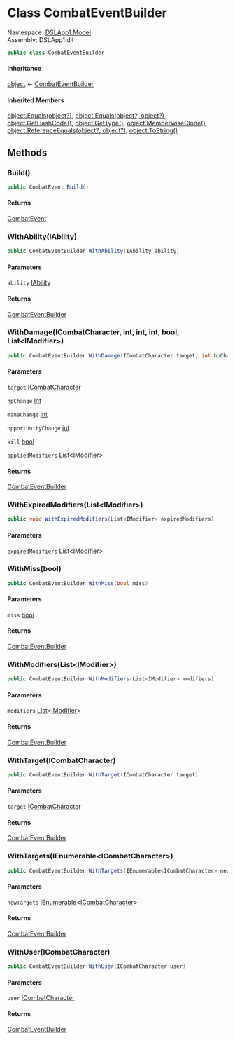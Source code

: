 # <a id="DSLApp1_Model_CombatEventBuilder"></a> Class CombatEventBuilder

Namespace: [DSLApp1.Model](DSLApp1.Model.md)  
Assembly: DSLApp1.dll  

```csharp
public class CombatEventBuilder
```

#### Inheritance

[object](https://learn.microsoft.com/dotnet/api/system.object) ← 
[CombatEventBuilder](DSLApp1.Model.CombatEventBuilder.md)

#### Inherited Members

[object.Equals\(object?\)](https://learn.microsoft.com/dotnet/api/system.object.equals\#system\-object\-equals\(system\-object\)), 
[object.Equals\(object?, object?\)](https://learn.microsoft.com/dotnet/api/system.object.equals\#system\-object\-equals\(system\-object\-system\-object\)), 
[object.GetHashCode\(\)](https://learn.microsoft.com/dotnet/api/system.object.gethashcode), 
[object.GetType\(\)](https://learn.microsoft.com/dotnet/api/system.object.gettype), 
[object.MemberwiseClone\(\)](https://learn.microsoft.com/dotnet/api/system.object.memberwiseclone), 
[object.ReferenceEquals\(object?, object?\)](https://learn.microsoft.com/dotnet/api/system.object.referenceequals), 
[object.ToString\(\)](https://learn.microsoft.com/dotnet/api/system.object.tostring)

## Methods

### <a id="DSLApp1_Model_CombatEventBuilder_Build"></a> Build\(\)

```csharp
public CombatEvent Build()
```

#### Returns

 [CombatEvent](DSLApp1.Model.CombatEvent.md)

### <a id="DSLApp1_Model_CombatEventBuilder_WithAbility_DSLApp1_Model_IAbility_"></a> WithAbility\(IAbility\)

```csharp
public CombatEventBuilder WithAbility(IAbility ability)
```

#### Parameters

`ability` [IAbility](DSLApp1.Model.IAbility.md)

#### Returns

 [CombatEventBuilder](DSLApp1.Model.CombatEventBuilder.md)

### <a id="DSLApp1_Model_CombatEventBuilder_WithDamage_DSLApp1_Model_ICombatCharacter_System_Int32_System_Int32_System_Int32_System_Boolean_System_Collections_Generic_List_DSLApp1_Model_IModifier__"></a> WithDamage\(ICombatCharacter, int, int, int, bool, List<IModifier\>\)

```csharp
public CombatEventBuilder WithDamage(ICombatCharacter target, int hpChange, int manaChange, int opportunityChange, bool kill = false, List<IModifier> appliedModifiers = null)
```

#### Parameters

`target` [ICombatCharacter](DSLApp1.Model.ICombatCharacter.md)

`hpChange` [int](https://learn.microsoft.com/dotnet/api/system.int32)

`manaChange` [int](https://learn.microsoft.com/dotnet/api/system.int32)

`opportunityChange` [int](https://learn.microsoft.com/dotnet/api/system.int32)

`kill` [bool](https://learn.microsoft.com/dotnet/api/system.boolean)

`appliedModifiers` [List](https://learn.microsoft.com/dotnet/api/system.collections.generic.list\-1)<[IModifier](DSLApp1.Model.IModifier.md)\>

#### Returns

 [CombatEventBuilder](DSLApp1.Model.CombatEventBuilder.md)

### <a id="DSLApp1_Model_CombatEventBuilder_WithExpiredModifiers_System_Collections_Generic_List_DSLApp1_Model_IModifier__"></a> WithExpiredModifiers\(List<IModifier\>\)

```csharp
public void WithExpiredModifiers(List<IModifier> expiredModifiers)
```

#### Parameters

`expiredModifiers` [List](https://learn.microsoft.com/dotnet/api/system.collections.generic.list\-1)<[IModifier](DSLApp1.Model.IModifier.md)\>

### <a id="DSLApp1_Model_CombatEventBuilder_WithMiss_System_Boolean_"></a> WithMiss\(bool\)

```csharp
public CombatEventBuilder WithMiss(bool miss)
```

#### Parameters

`miss` [bool](https://learn.microsoft.com/dotnet/api/system.boolean)

#### Returns

 [CombatEventBuilder](DSLApp1.Model.CombatEventBuilder.md)

### <a id="DSLApp1_Model_CombatEventBuilder_WithModifiers_System_Collections_Generic_List_DSLApp1_Model_IModifier__"></a> WithModifiers\(List<IModifier\>\)

```csharp
public CombatEventBuilder WithModifiers(List<IModifier> modifiers)
```

#### Parameters

`modifiers` [List](https://learn.microsoft.com/dotnet/api/system.collections.generic.list\-1)<[IModifier](DSLApp1.Model.IModifier.md)\>

#### Returns

 [CombatEventBuilder](DSLApp1.Model.CombatEventBuilder.md)

### <a id="DSLApp1_Model_CombatEventBuilder_WithTarget_DSLApp1_Model_ICombatCharacter_"></a> WithTarget\(ICombatCharacter\)

```csharp
public CombatEventBuilder WithTarget(ICombatCharacter target)
```

#### Parameters

`target` [ICombatCharacter](DSLApp1.Model.ICombatCharacter.md)

#### Returns

 [CombatEventBuilder](DSLApp1.Model.CombatEventBuilder.md)

### <a id="DSLApp1_Model_CombatEventBuilder_WithTargets_System_Collections_Generic_IEnumerable_DSLApp1_Model_ICombatCharacter__"></a> WithTargets\(IEnumerable<ICombatCharacter\>\)

```csharp
public CombatEventBuilder WithTargets(IEnumerable<ICombatCharacter> newTargets)
```

#### Parameters

`newTargets` [IEnumerable](https://learn.microsoft.com/dotnet/api/system.collections.generic.ienumerable\-1)<[ICombatCharacter](DSLApp1.Model.ICombatCharacter.md)\>

#### Returns

 [CombatEventBuilder](DSLApp1.Model.CombatEventBuilder.md)

### <a id="DSLApp1_Model_CombatEventBuilder_WithUser_DSLApp1_Model_ICombatCharacter_"></a> WithUser\(ICombatCharacter\)

```csharp
public CombatEventBuilder WithUser(ICombatCharacter user)
```

#### Parameters

`user` [ICombatCharacter](DSLApp1.Model.ICombatCharacter.md)

#### Returns

 [CombatEventBuilder](DSLApp1.Model.CombatEventBuilder.md)

